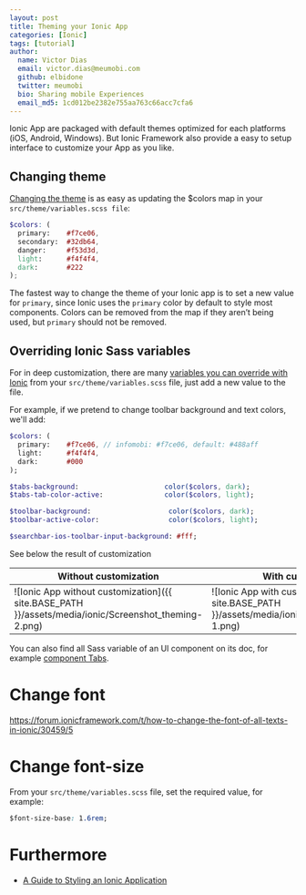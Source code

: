 ```yaml
---
layout: post
title: Theming your Ionic App
categories: [Ionic]
tags: [tutorial]
author:
  name: Victor Dias
  email: victor.dias@meumobi.com
  github: elbidone
  twitter: meumobi
  bio: Sharing mobile Experiences
  email_md5: 1cd012be2382e755aa763c66acc7cfa6
---
```


Ionic App are packaged with default themes optimized for each platforms (iOS, Android, Windows). But Ionic Framework also provide a easy to setup interface to customize your App as you like.

## Changing theme
[Changing the theme](https://ionicframework.com/docs/theming/theming-your-app/) is as easy as updating the $colors map in your `src/theme/variables.scss file`:

```scss
$colors: (
  primary:    #f7ce06,
  secondary:  #32db64,
  danger:     #f53d3d,
  light:      #f4f4f4,
  dark:       #222
);
```
The fastest way to change the theme of your Ionic app is to set a new value for `primary`, since Ionic uses the `primary` color by default to style most components. Colors can be removed from the map if they aren’t being used, but `primary` should not be removed.

## Overriding Ionic Sass variables
For in deep customization, there are many [variables you can override with Ionic](https://ionicframework.com/docs/theming/overriding-ionic-variables/) from your `src/theme/variables.scss` file, just add a new value to the file.

For example, if we pretend to change toolbar background and text colors, we'll add:

```sass
$colors: (
  primary:    #f7ce06, // infomobi: #f7ce06, default: #488aff
  light:      #f4f4f4,
  dark:       #000
);

$tabs-background:                     color($colors, dark);
$tabs-tab-color-active:               color($colors, light);

$toolbar-background:                   color($colors, dark);
$toolbar-active-color:                 color($colors, light);

$searchbar-ios-toolbar-input-background: #fff;
```

See below the result of customization

|Without customization| With customization|
|--|--|
|![Ionic App without customization]({{ site.BASE_PATH }}/assets/media/ionic/Screenshot_theming-2.png)|![Ionic App with customization]({{ site.BASE_PATH }}/assets/media/ionic/Screenshot_theming-1.png)|


You can also find all Sass variable of an UI component on its doc, for example [component Tabs](https://ionicframework.com/docs/api/components/tabs/Tabs/#sass-variables).

# Change font
https://forum.ionicframework.com/t/how-to-change-the-font-of-all-texts-in-ionic/30459/5

# Change font-size
From your `src/theme/variables.scss` file, set the required value, for example:

```css
$font-size-base: 1.6rem;
```

# Furthermore
- [A Guide to Styling an Ionic Application](https://www.joshmorony.com/a-guide-to-styling-an-ionic-2-application/)